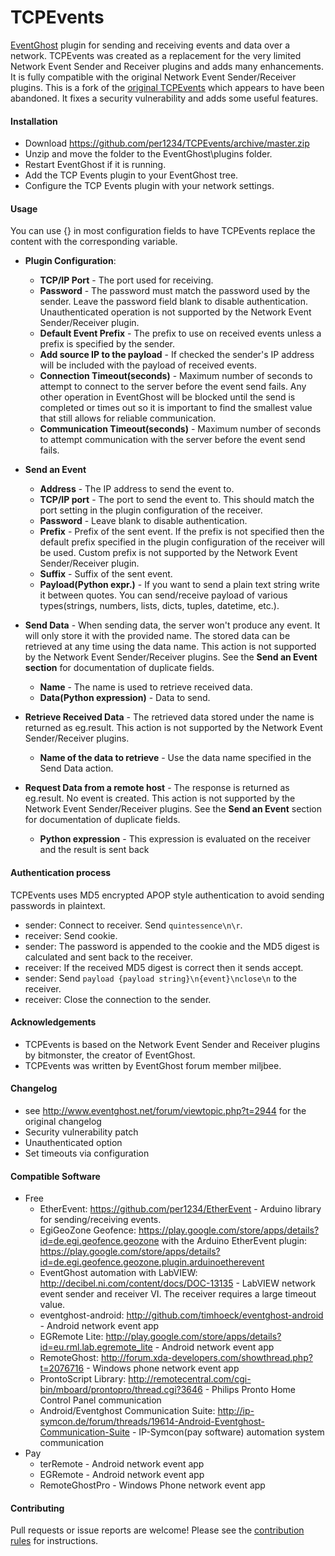 TCPEvents
==========

[EventGhost](http://eventghost.net) plugin for sending and receiving events and data over a network.
TCPEvents was created as a replacement for the very limited Network Event Sender and Receiver plugins and adds many enhancements. It is fully compatible with the original Network Event Sender/Receiver plugins. This is a fork of the [original TCPEvents](http://www.eventghost.net/forum/viewtopic.php?t=2944) which appears to have been abandoned. It fixes a security vulnerability and adds some useful features.


#### Installation
- Download https://github.com/per1234/TCPEvents/archive/master.zip
- Unzip and move the folder to the EventGhost\plugins folder.
- Restart EventGhost if it is running.
- Add the TCP Events plugin to your EventGhost tree.
- Configure the TCP Events plugin with your network settings.


<a id="usage"></a>
#### Usage
You can use {} in most configuration fields to have TCPEvents replace the content with the corresponding variable.
- **Plugin Configuration**:
  - **TCP/IP Port** - The port used for receiving.
  - **Password** - The password must match the password used by the sender. Leave the password field blank to disable authentication. Unauthenticated operation is not supported by the Network Event Sender/Receiver plugin.
  - **Default Event Prefix** - The prefix to use on received events unless a prefix is specified by the sender.
  - **Add source IP to the payload** - If checked the sender's IP address will be included with the payload of received events.
  - **Connection Timeout(seconds)** - Maximum number of seconds to attempt to connect to the server before the event send fails. Any other operation in EventGhost will be blocked until the send is completed or times out so it is important to find the smallest value that still allows for reliable communication.
  - **Communication Timeout(seconds)** - Maximum number of seconds to attempt communication with the server before the event send fails.

- **Send an Event**
  - **Address** - The IP address to send the event to.
  - **TCP/IP port** - The port to send the event to. This should match the port setting in the plugin configuration of the receiver.
  - **Password** - Leave blank to disable authentication.
  - **Prefix** - Prefix of the sent event. If the prefix is not specified then the default prefix specified in the plugin configuration of the receiver will be used. Custom prefix is not supported by the Network Event Sender/Receiver plugin.
  - **Suffix** - Suffix of the sent event.
  - **Payload(Python expr.)** - If you want to send a plain text string write it between quotes. You can send/receive payload of various types(strings, numbers, lists, dicts, tuples, datetime, etc.).

- **Send Data** - When sending data, the server won't produce any event. It will only store it with the provided name. The stored data can be retrieved at any time using the data name. This action is not supported by the Network Event Sender/Receiver plugins. See the **Send an Event section** for documentation of duplicate fields.
  - **Name** - The name is used to retrieve received data.
  - **Data(Python expression)** - Data to send.

- **Retrieve Received Data** - The retrieved data stored under the name is returned as eg.result. This action is not supported by the Network Event Sender/Receiver plugins.
  - **Name of the data to retrieve** - Use the data name specified in the Send Data action.

- **Request Data from a remote host** - The response is returned as eg.result. No event is created. This action is not supported by the Network Event Sender/Receiver plugins. See the **Send an Event** section for documentation of duplicate fields.
  - **Python expression** - This expression is evaluated on the receiver and the result is sent back


<a id="authentication"></a>
#### Authentication process
TCPEvents uses MD5 encrypted APOP style authentication to avoid sending passwords in plaintext.
- sender: Connect to receiver. Send `quintessence\n\r`.
- receiver: Send cookie.
- sender: The password is appended to the cookie and the MD5 digest is calculated and sent back to the receiver.
- receiver: If the received MD5 digest is correct then it sends accept.
- sender: Send `payload {payload string}\n{event}\nclose\n` to the receiver.
- receiver: Close the connection to the sender.


#### Acknowledgements
- TCPEvents is based on the Network Event Sender and Receiver plugins by bitmonster, the creator of EventGhost.
- TCPEvents was written by EventGhost forum member miljbee.


<a id="changelog"></a>
#### Changelog
- see http://www.eventghost.net/forum/viewtopic.php?t=2944 for the original changelog
- Security vulnerability patch
- Unauthenticated option
- Set timeouts via configuration


#### Compatible Software
- Free
  - EtherEvent: https://github.com/per1234/EtherEvent - Arduino library for sending/receiving events.
  - EgiGeoZone Geofence: https://play.google.com/store/apps/details?id=de.egi.geofence.geozone with the Arduino EtherEvent plugin: https://play.google.com/store/apps/details?id=de.egi.geofence.geozone.plugin.arduinoetherevent
  - EventGhost automation with LabVIEW: http://decibel.ni.com/content/docs/DOC-13135 - LabVIEW network event sender and receiver VI. The receiver requires a large timeout value.
  - eventghost-android: http://github.com/timhoeck/eventghost-android - Android network event app
  - EGRemote Lite: http://play.google.com/store/apps/details?id=eu.rml.lab.egremote_lite - Android network event app
  - RemoteGhost: http://forum.xda-developers.com/showthread.php?t=2076716 - Windows phone network event app
  - ProntoScript Library: http://remotecentral.com/cgi-bin/mboard/prontopro/thread.cgi?3646 - Philips Pronto Home Control Panel communication
  - Android/Eventghost Communication Suite: http://ip-symcon.de/forum/threads/19614-Android-Eventghost-Communication-Suite - IP-Symcon(pay software) automation system communication
- Pay
  - terRemote - Android network event app
  - EGRemote - Android network event app
  - RemoteGhostPro - Windows Phone network event app


#### Contributing
Pull requests or issue reports are welcome! Please see the [contribution rules](https://github.com/per1234/TCPEvents/blob/master/.github/CONTRIBUTING.md) for instructions.
